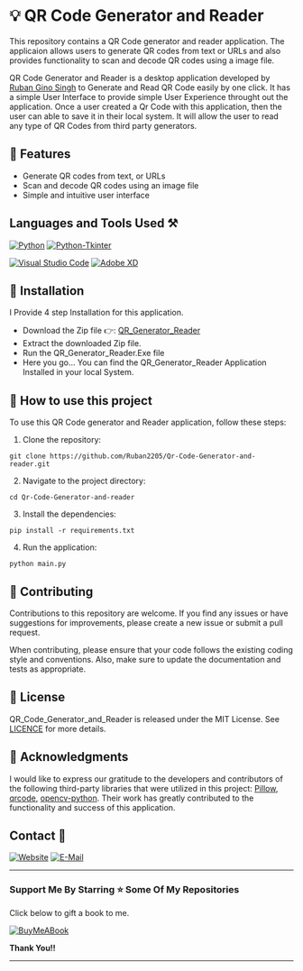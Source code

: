 # 💡 QR Code Generator and Reader

This repository contains a QR Code generator and reader application. The applicaion allows users to generate QR codes from text or URLs and also provides functionality to scan and decode QR codes using a image file. 

QR Code Generator and Reader is a desktop application developed by [Ruban Gino Singh](https://rubangino.in/) to Generate and Read QR Code easily by one click. It has a simple User Interface to provide simple User Experience throught out the application. Once a user created a Qr Code with this application, then the user can able to save it in their local system. It will allow the user to read any type of QR Codes from third party generators. 

## 🚀 Features 

- Generate QR codes from text, or URLs
- Scan and decode QR codes using an image file
- Simple and intuitive user interface 

## Languages and Tools Used ⚒️

[![Python](https://img.shields.io/badge/Python-FFD43B?style=for-the-badge&logo=python&logoColor=blue)](https://github.com/Ruban2205/Qr-Code-Generator-and-reader/)
[![Python-Tkinter](https://img.shields.io/badge/Tkinter%20GUI-FFEDAD?style=for-the-badge&logo=python&logoColor=blue)](https://github.com/Ruban2205/Qr-Code-Generator-and-reader/)

[![Visual Studio Code](https://img.shields.io/badge/Visual_Studio_Code-0078D4?style=for-the-badge&logo=visual%20studio%20code&logoColor=white)](https://github.com/Ruban2205/Qr-Code-Generator-and-reader/)
[![Adobe XD](https://img.shields.io/badge/Adobe%20XD-470137?style=for-the-badge&logo=Adobe%20XD&logoColor=#FF61F6)](https://github.com/Ruban2205/Qr-Code-Generator-and-reader/)

## 🔧 Installation 

I Provide 4 step Installation for this application. 

- Download the Zip file 👉: [QR_Generator_Reader](https://github.com/Ruban2205/Qr-Code-Generator-and-reader/raw/main/Installer/QR_Generator_Reader_Dev_by_Rubanginosingh.zip)
- Extract the downloaded Zip file. 
- Run the QR_Generator_Reader.Exe file 
- Here you go... You can find the QR_Generator_Reader Application Installed in your local System. 


## 👬 How to use this project 

To use this QR Code generator and Reader application, follow these steps: 

1. Clone the repository: 
```
git clone https://github.com/Ruban2205/Qr-Code-Generator-and-reader.git
```

2. Navigate to the project directory: 
```
cd Qr-Code-Generator-and-reader
```

3. Install the dependencies: 
```
pip install -r requirements.txt
```

4. Run the application: 
```
python main.py
```

## 🤝 Contributing 

Contributions to this repository are welcome. If you find any issues or have suggestions for improvements, please create a new issue or submit a pull request. 

When contributing, please ensure that your code follows the existing coding style and conventions. Also, make sure to update the documentation and tests as appropriate. 

## 📄 License 
QR_Code_Generator_and_Reader is released under the MIT License. See [LICENCE](https://github.com/Ruban2205/Qr-Code-Generator-and-reader/blob/main/LICENSE) for more details. 

## 👏 Acknowledgments

I  would like to express our gratitude to the developers and contributors of the following third-party libraries that were utilized in this project: [Pillow](https://pypi.org/project/Pillow/), [qrcode](https://pypi.org/project/qrcode/), [opencv-python](https://pypi.org/project/opencv-python/). Their work has greatly contributed to the functionality and success of this application.

## Contact 📱

[![Website](https://img.shields.io/badge/website-000000?style=for-the-badge&logo=About.me&logoColor=white)](https://rubangino.in/)
[![E-Mail](https://img.shields.io/badge/Gmail-D14836?style=for-the-badge&logo=gmail&logoColor=white)](mailto:info@rubangino.in)

<hr/>

### Support Me By Starring ⭐ Some Of My Repositories

Click below to gift a book to me.

[![BuyMeABook](https://img.shields.io/badge/Buy%20Me%20a%20Book-ffdd00?style=for-the-badge&logo=buy-me-a-book&logoColor=black)
](https://bit.ly/3M5jxLd)

**Thank You!!**

<hr/>
